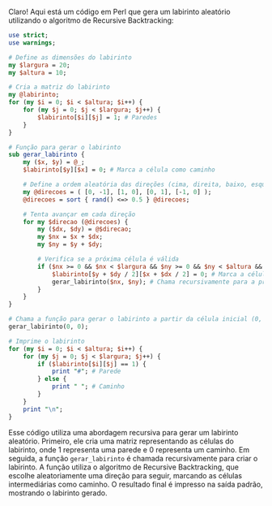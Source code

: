 Claro! Aqui está um código em Perl que gera um labirinto aleatório utilizando o algoritmo de Recursive Backtracking:

```perl
use strict;
use warnings;

# Define as dimensões do labirinto
my $largura = 20;
my $altura = 10;

# Cria a matriz do labirinto
my @labirinto;
for (my $i = 0; $i < $altura; $i++) {
    for (my $j = 0; $j < $largura; $j++) {
        $labirinto[$i][$j] = 1; # Paredes
    }
}

# Função para gerar o labirinto
sub gerar_labirinto {
    my ($x, $y) = @_;
    $labirinto[$y][$x] = 0; # Marca a célula como caminho

    # Define a ordem aleatória das direções (cima, direita, baixo, esquerda)
    my @direcoes = ( [0, -1], [1, 0], [0, 1], [-1, 0] );
    @direcoes = sort { rand() <=> 0.5 } @direcoes;

    # Tenta avançar em cada direção
    for my $direcao (@direcoes) {
        my ($dx, $dy) = @$direcao;
        my $nx = $x + $dx;
        my $ny = $y + $dy;

        # Verifica se a próxima célula é válida
        if ($nx >= 0 && $nx < $largura && $ny >= 0 && $ny < $altura && $labirinto[$ny][$nx] == 1) {
            $labirinto[$y + $dy / 2][$x + $dx / 2] = 0; # Marca a célula intermediária como caminho
            gerar_labirinto($nx, $ny); # Chama recursivamente para a próxima célula
        }
    }
}

# Chama a função para gerar o labirinto a partir da célula inicial (0, 0)
gerar_labirinto(0, 0);

# Imprime o labirinto
for (my $i = 0; $i < $altura; $i++) {
    for (my $j = 0; $j < $largura; $j++) {
        if ($labirinto[$i][$j] == 1) {
            print "#"; # Parede
        } else {
            print " "; # Caminho
        }
    }
    print "\n";
}
```

Esse código utiliza uma abordagem recursiva para gerar um labirinto aleatório. Primeiro, ele cria uma matriz representando as células do labirinto, onde 1 representa uma parede e 0 representa um caminho. Em seguida, a função `gerar_labirinto` é chamada recursivamente para criar o labirinto. A função utiliza o algoritmo de Recursive Backtracking, que escolhe aleatoriamente uma direção para seguir, marcando as células intermediárias como caminho. O resultado final é impresso na saída padrão, mostrando o labirinto gerado.